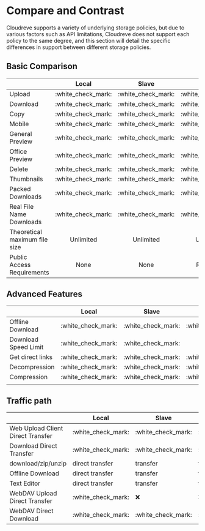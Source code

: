 # Compare and Contrast

Cloudreve supports a variety of underlying storage policies, but due to various factors such as API limitations, Cloudreve does not support each policy to the same degree, and this section will detail the specific differences in support between different storage policies.

## Basic Comparison

|           |          Local          |          Slave          |          Qiniu          |          OSS         |          COS          |          Yubai Cloud         |       OneDrive       | S3                   |
| --------- | :------------------: | :------------------: | :------------------: | :------------------: | :-------------------: | :------------------: | :------------------: | -------------------- |
| Upload        | :white\_check\_mark: | :white\_check\_mark: | :white\_check\_mark: | :white\_check\_mark: |  :white\_check\_mark: | :white\_check\_mark: | :white\_check\_mark: | :white\_check\_mark: |
| Download        | :white\_check\_mark: | :white\_check\_mark: | :white\_check\_mark: | :white\_check\_mark: |  :white\_check\_mark: | :white\_check\_mark: | :white\_check\_mark: | :white\_check\_mark: |
| Copy        | :white\_check\_mark: | :white\_check\_mark: | :white\_check\_mark: | :white\_check\_mark: |  :white\_check\_mark: | :white\_check\_mark: | :white\_check\_mark: | :white\_check\_mark: |
| Mobile        | :white\_check\_mark: | :white\_check\_mark: | :white\_check\_mark: | :white\_check\_mark: |  :white\_check\_mark: | :white\_check\_mark: | :white\_check\_mark: | :white\_check\_mark: |
| General Preview      | :white\_check\_mark: | :white\_check\_mark: | :white\_check\_mark: | :white\_check\_mark: |  :white\_check\_mark: | :white\_check\_mark: | :white\_check\_mark: | :white\_check\_mark: |
| Office Preview | :white\_check\_mark: | :white\_check\_mark: | :white\_check\_mark: | :white\_check\_mark: |  :white\_check\_mark: | :white\_check\_mark: | :white\_check\_mark: | :white\_check\_mark: |
| Delete        | :white\_check\_mark: | :white\_check\_mark: | :white\_check\_mark: | :white\_check\_mark: |  :white\_check\_mark: | :white\_check\_mark: | :white\_check\_mark: | :white\_check\_mark: |
| Thumbnails       | :white\_check\_mark: | :white\_check\_mark: | :white\_check\_mark: | :white\_check\_mark: |  :white\_check\_mark: | :white\_check\_mark: | :white\_check\_mark: | :x:                  |
| Packed Downloads      | :white\_check\_mark: | :white\_check\_mark: | :white\_check\_mark: | :white\_check\_mark: |  :white\_check\_mark: | :white\_check\_mark: | :white\_check\_mark: | :white\_check\_mark: |
| Real File Name Downloads   | :white\_check\_mark: | :white\_check\_mark: | :white\_check\_mark: | :white\_check\_mark: |  :white\_check\_mark: | :white\_check\_mark: |          :x:         | :white\_check\_mark: |
| Theoretical maximum file size    |          Unlimited          |          Unlimited          |          Unlimited          |          5GB         |          5GB          |         150GB        |          Unknown          | Unknown                   |
| Public Access Requirements    |           None          |           None          |          Required          |          Required          |           Required          |          Required          |          Required          | Required                   |

## Advanced Features

|      |          Local          |          Slave          |          Qiniu          |          OSS         |          COS         |          Yubai Cloud         |       OneDrive       | S3                   |
| ---- | :------------------: | :------------------: | :------------------: | :------------------: | :------------------: | :------------------: | :------------------: | -------------------- |
| Offline Download | :white\_check\_mark: | :white\_check\_mark: | :white\_check\_mark: | :white\_check\_mark: | :white\_check\_mark: | :white\_check\_mark: | :white\_check\_mark: | :white\_check\_mark: |
| Download Speed Limit | :white\_check\_mark: | :white\_check\_mark: |          :x:         | :white\_check\_mark: | :white\_check\_mark: |          :x:         |          :x:         | :x:                  |
| Get direct links | :white\_check\_mark: | :white\_check\_mark: | :white\_check\_mark: | :white\_check\_mark: | :white\_check\_mark: | :white\_check\_mark: | :white\_check\_mark: | :x:                  |
| Decompression  | :white\_check\_mark: | :white\_check\_mark: | :white\_check\_mark: | :white\_check\_mark: | :white\_check\_mark: | :white\_check\_mark: | :white\_check\_mark: | :white\_check\_mark: |
| Compression   | :white\_check\_mark: | :white\_check\_mark: | :white\_check\_mark: | :white\_check\_mark: | :white\_check\_mark: | :white\_check\_mark: | :white\_check\_mark: | :white\_check\_mark: |
|      |                      |                      |                      |                      |                      |                      |                      |                      |

## Traffic path

|             | Local                   | Slave                   | Qiniu                   | OSS                  | COS                  | Yubai Cloud                  | OneDrive             | S3                   |
| ----------- | -------------------- | -------------------- | -------------------- | -------------------- | -------------------- | -------------------- | -------------------- | -------------------- |
| Web Upload Client Direct Transfer | :white\_check\_mark: | :white\_check\_mark: | :white\_check\_mark: | :white\_check\_mark: | :white\_check\_mark: | :white\_check\_mark: | >= 4MB when direct transfer           | :white\_check\_mark: |
| Download Direct Transfer        | :white\_check\_mark: | :white\_check\_mark: | :white\_check\_mark: | :white\_check\_mark: | :white\_check\_mark: | :white\_check\_mark: | :white\_check\_mark: | :white\_check\_mark: |
| download/zip/unzip | direct transfer                   | transfer                   | transfer                   | transfer                   | transfer                   | transfer                   | transfer                   | transfer                   |
| Offline Download        | direct transfer                   | transfer                   | transfer                   | transfer                   | transfer                   | transfer                   | transfer                   | transfer                   |
| Text Editor        | direct transfer                   | transfer                   | transfer                   | transfer                   | transfer                   | transfer                   | transfer                   | transfer                   |
| WebDAV Upload Direct Transfer  | :white\_check\_mark: | :x:                  | :x:                  | :x:                  | :x:                  | :x:                  | :x:                  | :x:                  |
| WebDAV Direct Download | :white\_check\_mark: | :white\_check\_mark: | :white\_check\_mark: | :white\_check\_mark: | :white\_check\_mark: | :white\_check\_mark: | :white\_check\_mark: | :white\_check\_mark: |


